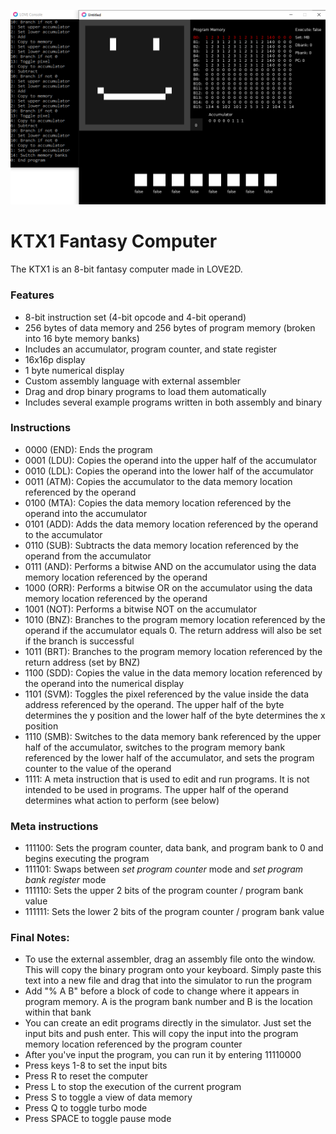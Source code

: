 [![](https://github.com/KINGTUT10101/KTX1FantasyComputer/blob/main/thumbnail.png)](http://https://github.com/KINGTUT10101/KTX1FantasyComputer/blob/main/thumbnail.png)
# KTX1 Fantasy Computer
The KTX1 is an 8-bit fantasy computer made in LOVE2D.


### Features
- 8-bit instruction set (4-bit opcode and 4-bit operand)
- 256 bytes of data memory and 256 bytes of program memory (broken into 16 byte memory banks)
- Includes an accumulator, program counter, and state register
- 16x16p display
- 1 byte numerical display
- Custom assembly language with external assembler
- Drag and drop binary programs to load them automatically
- Includes several example programs written in both assembly and binary

### Instructions
- 0000 (END): Ends the program
- 0001 (LDU): Copies the operand into the upper half of the accumulator
- 0010 (LDL): Copies the operand into the lower half of the accumulator
- 0011 (ATM): Copies the accumulator to the data memory location referenced by the operand
- 0100 (MTA): Copies the data memory location referenced by the operand into the accumulator
- 0101 (ADD): Adds the data memory location referenced by the operand to the accumulator
- 0110 (SUB): Subtracts the data memory location referenced by the operand from the accumulator
- 0111 (AND): Performs a bitwise AND on the accumulator using the data memory location referenced by the operand
- 1000 (ORR): Performs a bitwise OR on the accumulator using the data memory location referenced by the operand
- 1001 (NOT): Performs a bitwise NOT on the accumulator
- 1010 (BNZ): Branches to the program memory location referenced by the operand if the accumulator equals 0. The return address will also be set if the branch is successful
- 1011 (BRT): Branches to the program memory location referenced by the return address (set by BNZ)
- 1100 (SDD): Copies the value in the data memory location referenced by the operand into the numerical display
- 1101 (SVM): Toggles the pixel referenced by the value inside the data address referenced by the operand. The upper half of the byte determines the y position and the lower half of the byte determines the x position
- 1110 (SMB): Switches to the data memory bank referenced by the upper half of the accumulator, switches to the program memory bank referenced by the lower half of the accumulator, and sets the program counter to the value of the operand
- 1111: A meta instruction that is used to edit and run programs. It is not intended to be used in programs. The upper half of the operand determines what action to perform (see below)

### Meta instructions
- 111100: Sets the program counter, data bank, and program bank to 0 and begins executing the program
- 111101: Swaps between *set program counter* mode and *set program bank register* mode
- 111110: Sets the upper 2 bits of the program counter / program bank value
- 111111: Sets the lower 2 bits of the program counter / program bank value

### Final Notes:
- To use the external assembler, drag an assembly file onto the window. This will copy the binary program onto your keyboard. Simply paste this text into a new file and drag that into the simulator to run the program
- Add "% A B" before a block of code to change where it appears in program memory. A is the program bank number and B is the location within that bank
- You can create an edit programs directly in the simulator. Just set the input bits and push enter. This will copy the input into the program memory location referenced by the program counter
- After you've input the program, you can run it by entering 11110000
- Press keys 1-8 to set the input bits
- Press R to reset the computer
- Press L to stop the execution of the current program
- Press S to toggle a view of data memory
- Press Q to toggle turbo mode
- Press SPACE to toggle pause mode
